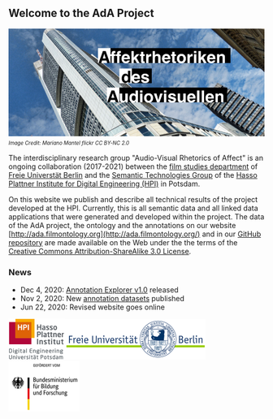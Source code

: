 ## Welcome to the AdA Project

![Title Picture](/images/ada.png)
*<font size="1">Image Credit: Mariano Mantel flickr CC BY-NC 2.0</font>*

The interdisciplinary research group "Audio-Visual Rhetorics of Affect" is an ongoing collaboration (2017-2021) between the [film studies department](https://www.ada.cinepoetics.fu-berlin.de/en/index.html) of [Freie Universtät Berlin](https://www.fu-berlin.de/en/) and the [Semantic Technologies Group](https://hpi.de/meinel/knowledge-tech/former-topics/semantics.html) of the [Hasso Plattner Institute for Digital Engineering (HPI)](https://hpi.de/en/index.html) in Potsdam.

On this website we publish and describe all technical results of the project developed at the HPI. Currently, this is all semantic data and all linked data applications that were generated and developed within the project. The data of the AdA project, the ontology and the annotations on our website [http://ada.filmontology.org](http://ada.filmontology.org/) and in our [GitHub repository](https://github.com/ProjectAdA/public) are made available on the Web under the the terms of the [Creative Commons Attribution-ShareAlike 3.0 License](http://en.wikipedia.org/wiki/Wikipedia:Text_of_Creative_Commons_Attribution-ShareAlike_3.0_Unported_License). 

### News
* Dec 4, 2020: <a href="http://ada.filmontology.org/explorer/" target="_blank">Annotation Explorer v1.0</a> released
* Nov 2, 2020: New <a href="https://github.com/ProjectAdA/public" target="_blank">annotation datasets</a> published
* Jun 22, 2020: Revised website goes online

![HPI Logo](/images/hpi.png)![FU Logo](/images/fu.png)![BMBF Logo](/images/bmbf.png)

